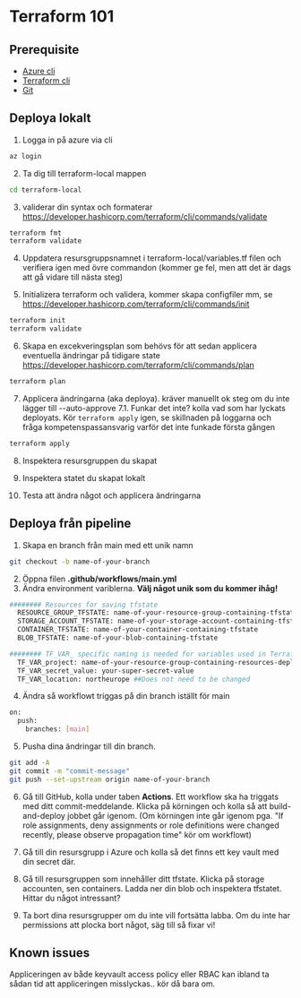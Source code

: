 # Terraform 101

## Prerequisite

- [Azure cli](https://learn.microsoft.com/en-us/cli/azure/install-azure-cli)
- [Terraform cli](https://developer.hashicorp.com/terraform/tutorials/aws-get-started/install-cli)
- [Git](https://github.com/git-guides/install-git)

## Deploya lokalt

1. Logga in på azure via cli

```bash
az login
```

2. Ta dig till terraform-local mappen

```bash
cd terraform-local
```

3.  validerar din syntax och formaterar https://developer.hashicorp.com/terraform/cli/commands/validate

```bash
terraform fmt
terraform validate
```

4. Uppdatera resursgruppsnamnet i terraform-local/variables.tf filen och verifiera igen med övre commandon (kommer ge fel, men att det är dags att gå vidare till nästa steg)

5. Initializera terraform och validera, kommer skapa configfiler mm, se https://developer.hashicorp.com/terraform/cli/commands/init

```bash
terraform init
terraform validate
```

6. Skapa en excekveringsplan som behövs för att sedan applicera eventuella ändringar på tidigare state https://developer.hashicorp.com/terraform/cli/commands/plan

```bash
terraform plan
```

7. Applicera ändringarna (aka deploya). kräver manuellt ok steg om du inte lägger till --auto-approve
7.1. Funkar det inte? kolla vad som har lyckats deployats. Kör `terraform apply` igen, se skillnaden på loggarna och fråga kompetenspassansvarig varför det inte funkade första gången

```bash
terraform apply
```

8. Inspektera resursgruppen du skapat

9. Inspektera statet du skapat lokalt

10. Testa att ändra något och applicera ändringarna

## Deploya från pipeline

1. Skapa en branch från main med ett unik namn

```bash
git checkout -b name-of-your-branch
```

2. Öppna filen **.github/workflows/main.yml**
3. Ändra environment variblerna. **Välj något unik som du kommer ihåg!**

```bash
######## Resources for saving tfstate
  RESOURCE_GROUP_TFSTATE: name-of-your-resource-group-containing-tfstate
  STORAGE_ACCOUNT_TFSTATE: name-of-your-storage-account-containing-tfstate ##Can only be lower case letter and numbers
  CONTAINER_TFSTATE: name-of-your-container-containing-tfstate
  BLOB_TFSTATE: name-of-your-blob-containing-tfstate

######## TF_VAR_ specific naming is needed for variables used in Terraform files
  TF_VAR_project: name-of-your-resource-group-containing-resources-deployed-using-terraform ##Can only be letters, numbers, dashes, 3-21 chars
  TF_VAR_secret_value: your-super-secret-value
  TF_VAR_location: northeurope ##Does not need to be changed
```

4. Ändra så workflowt triggas på din branch iställt för main

```bash
on:
  push:
    branches: [main]
```

5. Pusha dina ändringar till din branch.

```bash
git add -A
git commit -m "commit-message"
git push --set-upstream origin name-of-your-branch
```

6. Gå till GitHub, kolla under taben **Actions**. Ett workflow ska ha triggats med ditt commit-meddelande. Klicka på körningen och kolla så att build-and-deploy jobbet går igenom. (Om körningen inte går igenom pga. "If role assignments, deny assignments or role definitions were changed recently, please observe propagation time" kör om workflowt)

7. Gå till din resursgrupp i Azure och kolla så det finns ett key vault med din secret där.

8. Gå till resursgruppen som innehåller ditt tfstate. Klicka på storage accounten, sen containers. Ladda ner din blob och inspektera tfstatet. Hittar du något intressant?

9. Ta bort dina resursgrupper om du inte vill fortsätta labba. Om du inte har permissions att plocka bort något, säg till så fixar vi!

## Known issues

Appliceringen av både keyvault access policy eller RBAC kan ibland ta sådan tid att appliceringen misslyckas.. kör då bara om.
